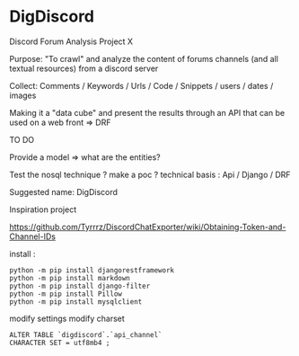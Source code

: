 # DigDiscord

Discord Forum Analysis Project X

Purpose: "To crawl" and analyze the content of forums channels (and  all textual resources) from a discord server

Collect: Comments / Keywords / Urls / Code / Snippets / users / dates / images

Making it a "data cube" and present the results through an API that can be used on a web front => DRF

TO DO

Provide a model => what are the entities?

Test the nosql technique ? make a poc ?
technical basis : Api / Django / DRF

Suggested name: DigDiscord

Inspiration project

https://github.com/Tyrrrz/DiscordChatExporter/wiki/Obtaining-Token-and-Channel-IDs

install :

```
python -m pip install djangorestframework
python -m pip install markdown
python -m pip install django-filter
python -m pip install Pillow
python -m pip install mysqlclient
```

modify settings
modify charset
````
ALTER TABLE `digdiscord`.`api_channel` 
CHARACTER SET = utf8mb4 ;
````